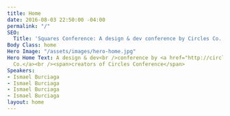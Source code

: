 ```yaml
---
title: Home
date: 2016-08-03 22:50:00 -04:00
permalink: "/"
SEO:
  Title: 'Squares Conference: A design & dev conference by Circles Co.'
Body Class: home
Hero Image: "/assets/images/hero-home.jpg"
Hero Home Text: A design & dev<br />conference by <a href="http://circlesco.com" target="_blank">Circles
  Co.</a><br /><span>creators of Circles Conference</span>
Speakers:
- Ismael Burciaga
- Ismael Burciaga
- Ismael Burciaga
- Ismael Burciaga
layout: home
---
```



